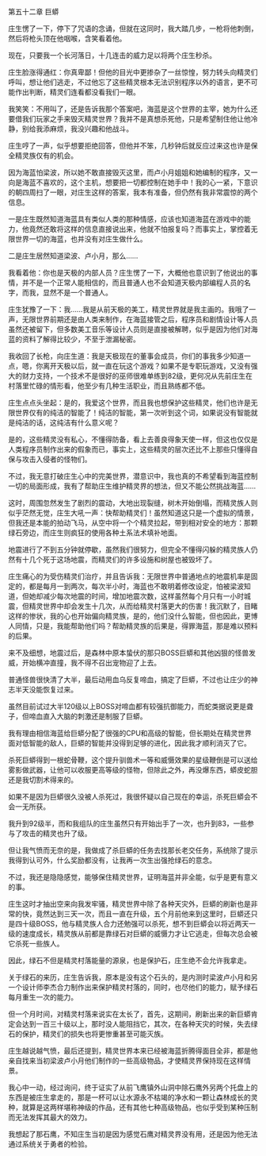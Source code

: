 第五十二章 巨蟒


庄生愣了一下，停下了咒语的念诵，但就在这同时，我大踏几步，一枪将他刺倒，然后将枪头顶在他咽喉，含笑看着他。

现在，只要我一个长河落日，十几连击的威力足以将两个庄生秒杀。

庄生脸涨得通红：你真卑鄙！但他的目光中更掺杂了一丝惊惶，努力转头向精灵们呼叫，想让他们逃走，不过他忘了这些精灵根本无法识别程序以外的语言，更不可能作出判断，精灵们连看都没看我们一眼。

我笑笑：不用叫了，还是告诉我那个答案吧，海蓝是这个世界的主宰，她为什么还要借我们玩家之手来毁灭精灵世界？我并不是真想杀死他，只是希望制住他让他冷静，别给我添麻烦，我没兴趣和他战斗。

庄生哼了一声，似乎想要拒绝回答，但他并不笨，几秒钟后就反应过来这也许是保全精灵族仅有的机会。

因为海蓝怕梁波，所以她不敢直接毁灭这里，而卢小月姐姐和她编制的程序，又一向是海蓝不喜欢的，这个主机，想要把一切都控制在她手中！我的心一紧，下意识的朝四周扫了一眼，对庄生这样的答案，我本有准备，但仍然有我非常震惊的两个信息。

一是庄生既然知道海蓝具有类似人类的那种情感，应该也知道海蓝在游戏中的能力，他竟然还敢将这样的信息直接说出来，他就不怕报复吗？而事实上，掌控着无限世界一切的海蓝，也并没有对庄生做什么。

二是庄生居然知道梁波、卢小月，那么……

我看着他：你也是天极的内部人员？庄生愣了一下，大概他也意识到了他说出的事情，并不是一个正常人能相信的，而且普通人也不会知道天极内部编程人员的名字，而我，显然不是一个普通人。

庄生犹豫了一下：我……我是从前天极的美工，精灵世界就是我主画的。我哦了一声，无限世界前期还是由人类来制作，在海蓝接管之后，程序员和剧情设计等人员虽然还被留下，但多数美工音乐等设计人员则是直接被解聘，似乎是因为他们对海蓝的资料了解得比较少，不至于泄漏秘密。

我收回了长枪，向庄生道：我是天极现在的董事会成员，你们的事我多少知道一点，嗯，你离开天极以后，就一直在玩这个游戏？如果不是专职玩游戏，又没有强大的财力支持，一个技术不是很好的巫师很难单练到82级，更何况从先前庄生在村落里忙碌的情形看，他至少有几种生活职业，而且熟练都不低。

庄生点点头坐起：是的，我爱这个世界，而且我也想保护这些精灵，他们也许是无限世界仅有的纯洁的智能了！纯洁的智能，第一次听到这个词，如果说没有智能就是纯洁的话，这纯洁有什么意义呢？

是的，这些精灵没有私心，不懂得防备，看上去善良得象天使一样，但这也仅仅是人类程序员制作出来的假象而已，事实上，这些精灵的层次还比不上那些只懂得自保与攻击入侵者的怪物们。

不过，我无意打破庄生心中的完美世界，潜意识中，我也真的不希望看到海蓝控制一切的局面形成，我有了帮助庄生维护精灵界的想法，但又不能公然挑战海蓝……

这时，周围忽然发生了剧烈的震动，大地出现裂缝，树木开始倒塌，而精灵族人则似乎茫然无觉，庄生大吼一声：快帮助精灵们！虽然知道这只是一个虚拟的情景，但我还是本能的拍动飞马，从空中将一个个精灵拉起，带到相对安全的地方：那颗绿石旁边，而庄生则疯狂的使用各种土系法术填补地面。

地震进行了不到五分钟就停歇，虽然我们很努力，但完全不懂得闪躲的精灵族人仍然有十几个死于这场地震，而精灵们的许多设施和树屋也被毁坏了。

庄生痛心的为受伤精灵们治疗，并且告诉我：无限世界中普通地点的地震机率是固定的，都是每月一到两次，每次半小时，海蓝也不敢明着修改设定，怕被梁波知道，但她却减少每次地震的时间，增加地震次数，这样虽然每个月只有一小时城震，但精灵世界中却会发生十几次，从而给精灵村落更大的伤害！我沉默了，目睹这样的惨状，我的心也开始偏向精灵族，是的，他们没什么智能，但也因此，更博人同情，只是，我能帮助他们吗？帮助精灵族的后果是，得罪海蓝，那是难以预料的后果。

来不及细想，地震过后，是森林中原本蛰伏的那只BOSS巨蟒和其他凶狠的怪兽发威，开始横冲直撞，我不得不召出宠物迎了上去。

普通怪兽很快清了大半，最后动用血乌反复啼血，搞定了巨蟒，不过也让庄少的神志半天没能恢复过来。

虽然目前试过大半120级以上BOSS对啼血都有较强抗御能力，而蛇类据说更是聋子，但啼血直入大脑的刺激还是制服了巨蟒。

我有理由相信海蓝给巨蟒分配了很强的CPU和高级的智能，但长期处在精灵世界面对低智能的敌人，巨蟒的智能并没得到足够的进化，因此我才顺利消灭了它。

杀死巨蟒得到一根蛇骨鞭，这个提升驯兽术一等和威慑效果的星级鞭倒是可以送给雾影做武器，让他可以收服更高等级的怪物，但除此之外，再没爆东西，蟒皮蛇胆还是我切割术得来的。

如果不是因为巨蟒很久没被人杀死过，我很怀疑以自己现在的幸运，杀死巨蟒会不会一无所获。

我升到92级半，而和我组队的庄生虽然只有开始出手了一次，也升到83，一些参与了攻击的精灵也升了级。

但让我气愤而无奈的是，我做成了杀巨蟒的任务去找那长老交任务，系统除了提示我得到认可外，什么奖励都没有，让我再一次生出强抢绿石的意念。

不过，我还是隐隐感觉，能够保住精灵世界，证明海蓝并非全能，似乎是更有意义的事。

庄生这时才抽出空来向我发牢骚，精灵世界中除了各种天灾外，巨蟒的刷新也是非常的快，竟然达到三天一次，而且一直在升级，五个月前他来到这里时，巨蟒还只是四十级BOSS，他与精灵族人合力还勉强可以杀死，想不到巨蟒会以将近两天一级的速度成长，精灵族从前都是靠绿石对巨蟒的威慑力才让它逃走，但每次总会被它杀死一些族人。

因此，绿石不但是精灵村落能量的源泉，也是保护石，庄生绝不会允许我拿走。

关于绿石的来历，庄生告诉我，原本是没有这个石头的，是内测时梁波卢小月和另一个设计师李杰合力制作出来保护精灵村落的，同时，也尽他们的能力，赋予绿石每月重生一次的能力。

但一个月时间，对精灵村落来说实在太长了，首先，这期间，刷新出来的新巨蟒肯定会达到一百三十级以上，那时没人能阻挡它，其次，在各种天灾的时候，失去绿石的保护，精灵们的损失也将更惨重甚至可能灭族。

庄生越说越气愤，最后还提到，精灵世界本来已经被海蓝折腾得面目全非，都是他亲自找来当初梁波卢小月他们制作的一些高级物品，才使精灵界保持现在这样情景。

我心中一动，经过询问，终于证实了从前飞鹰镇外山洞中除石鹰外另两个托盘上的东西是被庄生拿走的，那是一杯可以让水源永不枯竭的净水和一颗让森林成长的灵种，就算是这两样堪称神级的作品，还有其他七种高级物品，也似乎受到某种压制而无法发挥其最大的效力。

我想起了那石鹰，不知庄生当初是因为感觉石鹰对精灵界没有用，还是因为他无法通过系统关于勇者的检验。





